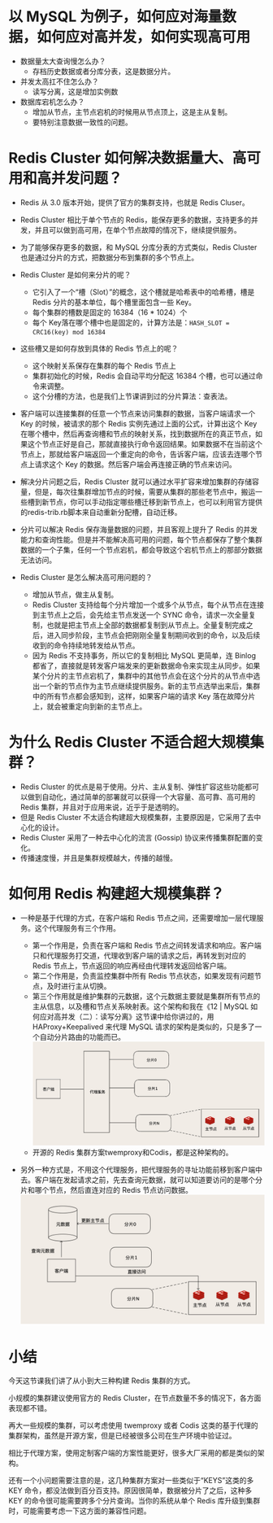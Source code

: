 # 以 MySQL 为例子，如何应对海量数据，如何应对高并发，如何实现高可用
- 数据量太大查询慢怎么办？
  * 存档历史数据或者分库分表，这是数据分片。
- 并发太高扛不住怎么办？
  * 读写分离，这是增加实例数
- 数据库宕机怎么办？
  * 增加从节点，主节点宕机的时候用从节点顶上，这是主从复制。
  * 要特别注意数据一致性的问题。  
  



# Redis Cluster 如何解决数据量大、高可用和高并发问题？
- Redis 从 3.0 版本开始，提供了官方的集群支持，也就是 Redis Cluser。
- Redis Cluster 相比于单个节点的 Redis，能保存更多的数据，支持更多的并发，并且可以做到高可用，在单个节点故障的情况下，继续提供服务。
- 为了能够保存更多的数据，和 MySQL 分库分表的方式类似，Redis Cluster 也是通过分片的方式，把数据分布到集群的多个节点上。
- Redis Cluster 是如何来分片的呢？
  * 它引入了一个“槽（Slot）”的概念，这个槽就是哈希表中的哈希槽，槽是 Redis 分片的基本单位，每个槽里面包含一些 Key。
  * 每个集群的槽数是固定的 16384（16 * 1024）个
  * 每个 Key落在哪个槽中也是固定的，计算方法是：`HASH_SLOT = CRC16(key) mod 16384`
  
- 这些槽又是如何存放到具体的 Redis 节点上的呢？
  * 这个映射关系保存在集群的每个 Redis 节点上
  * 集群初始化的时候，Redis 会自动平均分配这 16384 个槽，也可以通过命令来调整。
  * 这个分槽的方法，也是我们上节课讲到过的分片算法：查表法。
  
- 客户端可以连接集群的任意一个节点来访问集群的数据，当客户端请求一个 Key 的时候，被请求的那个 Redis 实例先通过上面的公式，计算出这个 Key 在哪个槽中，然后再查询槽和节点的映射关系，找到数据所在的真正节点，如果这个节点正好是自己，那就直接执行命令返回结果。如果数据不在当前这个节点上，那就给客户端返回一个重定向的命令，告诉客户端，应该去连哪个节点上请求这个 Key 的数据。然后客户端会再连接正确的节点来访问。
- 解决分片问题之后，Redis Cluster 就可以通过水平扩容来增加集群的存储容量，但是，每次往集群增加节点的时候，需要从集群的那些老节点中，搬运一些槽到新节点，你可以手动指定哪些槽迁移到新节点上，也可以利用官方提供的redis-trib.rb脚本来自动重新分配槽，自动迁移。
- 分片可以解决 Redis 保存海量数据的问题，并且客观上提升了 Redis 的并发能力和查询性能。但是并不能解决高可用的问题，每个节点都保存了整个集群数据的一个子集，任何一个节点宕机，都会导致这个宕机节点上的那部分数据无法访问。
- Redis Cluster 是怎么解决高可用问题的？
  * 增加从节点，做主从复制。
  * Redis Cluster 支持给每个分片增加一个或多个从节点，每个从节点在连接到主节点上之后，会先给主节点发送一个 SYNC 命令，请求一次全量复制，也就是把主节点上全部的数据都复制到从节点上。全量复制完成之后，进入同步阶段，主节点会把刚刚全量复制期间收到的命令，以及后续收到的命令持续地转发给从节点。
  * 因为 Redis 不支持事务，所以它的复制相比 MySQL 更简单，连 Binlog 都省了，直接就是转发客户端发来的更新数据命令来实现主从同步。如果某个分片的主节点宕机了，集群中的其他节点会在这个分片的从节点中选出一个新的节点作为主节点继续提供服务。新的主节点选举出来后，集群中的所有节点都会感知到，这样，如果客户端的请求 Key 落在故障分片上，就会被重定向到新的主节点上。
  

# 为什么 Redis Cluster 不适合超大规模集群？
- Redis Cluster 的优点是易于使用。分片、主从复制、弹性扩容这些功能都可以做到自动化，通过简单的部署就可以获得一个大容量、高可靠、高可用的 Redis 集群，并且对于应用来说，近乎于是透明的。
- 但是 Redis Cluster 不太适合构建超大规模集群，主要原因是，它采用了去中心化的设计。
- Redis Cluster 采用了一种去中心化的流言 (Gossip) 协议来传播集群配置的变化。
- 传播速度慢，并且是集群规模越大，传播的越慢。


# 如何用 Redis 构建超大规模集群？
- 一种是基于代理的方式，在客户端和 Redis 节点之间，还需要增加一层代理服务。这个代理服务有三个作用。
  * 第一个作用是，负责在客户端和 Redis 节点之间转发请求和响应。客户端只和代理服务打交道，代理收到客户端的请求之后，再转发到对应的 Redis 节点上，节点返回的响应再经由代理转发返回给客户端。
  * 第二个作用是，负责监控集群中所有 Redis 节点状态，如果发现有问题节点，及时进行主从切换。
  * 第三个作用就是维护集群的元数据，这个元数据主要就是集群所有节点的主从信息，以及槽和节点关系映射表。这个架构和我在《12 | MySQL 如何应对高并发（二）：读写分离》这节课中给你讲过的，用 HAProxy+Keepalived 来代理 MySQL 请求的架构是类似的，只是多了一个自动分片路由的功能而已。
  ![](./16_files/5e8b2f51b5195d042f000008.png)
  * 开源的 Redis 集群方案twemproxy和Codis，都是这种架构的。
  
- 另外一种方式是，不用这个代理服务，把代理服务的寻址功能前移到客户端中去。客户端在发起请求之前，先去查询元数据，就可以知道要访问的是哪个分片和哪个节点，然后直连对应的 Redis 节点访问数据。
![](./16_files/5e8b2f90b5195d042f000009.png)



# 小结
今天这节课我们讲了从小到大三种构建 Redis 集群的方式。

小规模的集群建议使用官方的 Redis Cluster，在节点数量不多的情况下，各方面表现都不错。

再大一些规模的集群，可以考虑使用 twemproxy 或者 Codis 这类的基于代理的集群架构，虽然是开源方案，但是已经被很多公司在生产环境中验证过。

相比于代理方案，使用定制客户端的方案性能更好，很多大厂采用的都是类似的架构。

还有一个小问题需要注意的是，这几种集群方案对一些类似于“KEYS”这类的多 KEY 命令，都没法做到百分百支持。原因很简单，数据被分片了之后，这种多 KEY 的命令很可能需要跨多个分片查询。当你的系统从单个 Redis 库升级到集群时，可能需要考虑一下这方面的兼容性问题。